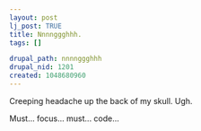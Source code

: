 ```yaml
--- 
layout: post
lj_post: TRUE
title: Nnnnggghhh.
tags: []

drupal_path: nnnnggghhh
drupal_nid: 1201
created: 1048680960
---
```

Creeping headache up the back of my skull. Ugh.

Must... focus... must... code...
